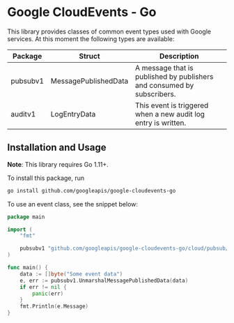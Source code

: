 # Google CloudEvents - Go

This library provides classes of common event types used with Google services.
At this moment the following types are available:

| Package | Struct | Description |
| ------------- | ------------- | ------------- |
| pubsubv1 | MessagePublishedData | A message that is published by publishers and consumed by subscribers. |
| auditv1 | LogEntryData | This event is triggered when a new audit log entry is written. |

## Installation and Usage

**Note**: This library requires Go 1.11+.

To install this package, run

``` sh
go install github.com/googleapis/google-cloudevents-go
```

To use an event class, see the snippet below:

``` go
package main

import (
	"fmt"

	pubsubv1 "github.com/googleapis/google-cloudevents-go/cloud/pubsub/v1"
)

func main() {
	data := []byte("Some event data")
	e, err := pubsubv1.UnmarshalMessagePublishedData(data)
	if err != nil {
		panic(err)
	}
	fmt.Println(e.Message)
}
```
